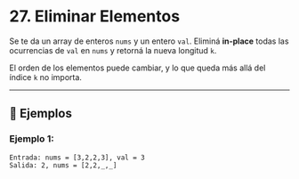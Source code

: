 # 27. Eliminar Elementos

Se te da un array de enteros `nums` y un entero `val`. Eliminá **in-place** todas las ocurrencias de `val` en `nums` y retorná la nueva longitud `k`.

El orden de los elementos puede cambiar, y lo que queda más allá del índice `k` no importa.

---

## 📌 Ejemplos

### Ejemplo 1:

```text
Entrada: nums = [3,2,2,3], val = 3
Salida: 2, nums = [2,2,_,_]
```
